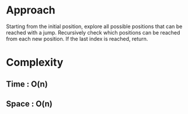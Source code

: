 # Approach

Starting from the initial position, explore all possible positions that can be reached with a jump. Recursively check which positions can be reached from each new position. If the last index is reached, return.

# Complexity

## Time : O(n)
## Space : O(n)
